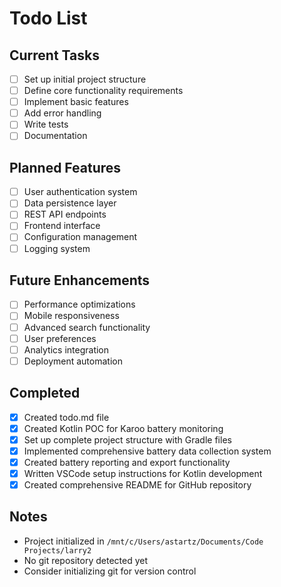 # Todo List

## Current Tasks
- [ ] Set up initial project structure
- [ ] Define core functionality requirements
- [ ] Implement basic features
- [ ] Add error handling
- [ ] Write tests
- [ ] Documentation

## Planned Features
- [ ] User authentication system
- [ ] Data persistence layer
- [ ] REST API endpoints
- [ ] Frontend interface
- [ ] Configuration management
- [ ] Logging system

## Future Enhancements
- [ ] Performance optimizations
- [ ] Mobile responsiveness
- [ ] Advanced search functionality
- [ ] User preferences
- [ ] Analytics integration
- [ ] Deployment automation

## Completed
- [x] Created todo.md file
- [x] Created Kotlin POC for Karoo battery monitoring
- [x] Set up complete project structure with Gradle files
- [x] Implemented comprehensive battery data collection system
- [x] Created battery reporting and export functionality
- [x] Written VSCode setup instructions for Kotlin development
- [x] Created comprehensive README for GitHub repository

## Notes
- Project initialized in `/mnt/c/Users/astartz/Documents/Code Projects/larry2`
- No git repository detected yet
- Consider initializing git for version control